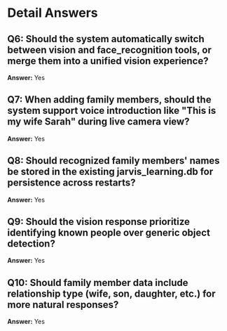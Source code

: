 # Detail Answers

## Q6: Should the system automatically switch between vision and face_recognition tools, or merge them into a unified vision experience?
**Answer:** Yes

## Q7: When adding family members, should the system support voice introduction like "This is my wife Sarah" during live camera view?
**Answer:** Yes

## Q8: Should recognized family members' names be stored in the existing jarvis_learning.db for persistence across restarts?
**Answer:** Yes

## Q9: Should the vision response prioritize identifying known people over generic object detection?
**Answer:** Yes

## Q10: Should family member data include relationship type (wife, son, daughter, etc.) for more natural responses?
**Answer:** Yes